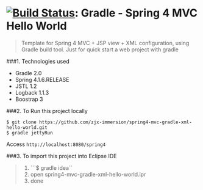 [![Build Status](https://travis-ci.org/zjx-immersion/spring4-mvc-gradle-xml-hello-world.svg?branch=master)](https://travis-ci.org/zjx-immersion/spring4-mvc-gradle-xml-hello-world.svg?branch=master):
Gradle - Spring 4 MVC Hello World
===============================
> Template for Spring 4 MVC + JSP view + XML configuration, using Gradle build tool.
> Just for quick start a web project with gradle

###1. Technologies used
* Gradle 2.0
* Spring 4.1.6.RELEASE
* JSTL 1.2
* Logback 1.1.3
* Boostrap 3

###2. To Run this project locally
```shell
$ git clone https://github.com/zjx-immersion/spring4-mvc-gradle-xml-hello-world.git
$ gradle jettyRun
```
Access ```http://localhost:8080/spring4```

###3. To import this project into Eclipse IDE
> 1. ```$ gradle idea``
> 2. open spring4-mvc-gradle-xml-hello-world.ipr
> 3. done


